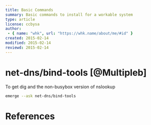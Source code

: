```yaml
---
title: Basic Commands 
summary: Basic commands to install for a workable system
type: article
license: ccbysa
author:
 - { name: "whk", url: "https://whk.name/about/me/#id" }
created: 2015-02-14
modified: 2015-02-14
reviewd: 2015-02-14
---
```


net-dns/bind-tools [@Multipleb]
====================================================
To get dig and the non-busybox version of nslookup

```bash
emerge --ask net-dns/bind-tools
```


References
====================================================
